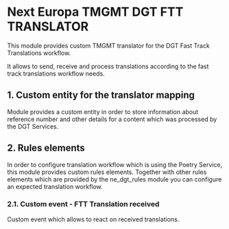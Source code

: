 Next Europa TMGMT DGT FTT TRANSLATOR
====================================
This module provides custom TMGMT translator for the DGT Fast Track
Translations workflow.

It allows to send, receive and process translations according to the
fast track translations workflow needs.

## 1. Custom entity for the translator mapping
Module provides a custom entity in order to store information about reference
number and other details for a content which was processed by the DGT Services.

## 2. Rules elements
In order to configure translation workflow which is using the Poetry Service,
this module provides custom rules elements. Together with other rules
elements which are provided by the ne_dgt_rules module you can configure
an expected translation workflow.
### 2.1. Custom event - FTT Translation received
Custom event which allows to react on received translations.
